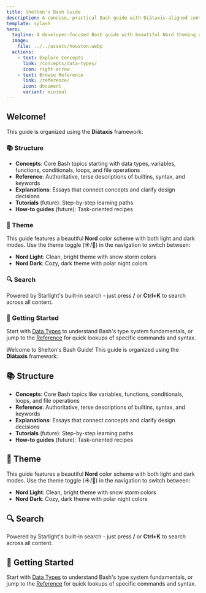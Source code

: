 ```yaml
---
title: Shelton's Bash Guide
description: A concise, practical Bash guide with Diátaxis-aligned content, themed with Nord colors (light and dark).
template: splash
hero:
  tagline: A developer-focused Bash guide with beautiful Nord theming and powerful search.
  image:
    file: ../../assets/houston.webp
  actions:
    - text: Explore Concepts
      link: /concepts/data-types/
      icon: right-arrow
    - text: Browse Reference
      link: /reference/
      icon: document
      variant: minimal
---
```


<div class="hero-content">

## Welcome!

This guide is organized using the **Diátaxis** framework:

### 📚 Structure
- **Concepts**: Core Bash topics starting with data types, variables, functions, conditionals, loops, and file operations
- **Reference**: Authoritative, terse descriptions of builtins, syntax, and keywords  
- **Explanations**: Essays that connect concepts and clarify design decisions
- **Tutorials** (future): Step-by-step learning paths
- **How-to guides** (future): Task-oriented recipes

### 🎨 Theme
This guide features a beautiful **Nord** color scheme with both light and dark modes. Use the theme toggle (☀️/🌙) in the navigation to switch between:
- **Nord Light**: Clean, bright theme with snow storm colors
- **Nord Dark**: Cozy, dark theme with polar night colors

### 🔍 Search
Powered by Starlight's built-in search - just press **/** or **Ctrl+K** to search across all content.

### 🚀 Getting Started
Start with [Data Types](/concepts/data-types/) to understand Bash's type system fundamentals, or jump to the [Reference](/reference/) for quick lookups of specific commands and syntax.

</div>

Welcome to Shelton's Bash Guide! This guide is organized using the **Diátaxis** framework:

## 📚 Structure

- **Concepts**: Core Bash topics like variables, functions, conditionals, loops, and file operations
- **Reference**: Authoritative, terse descriptions of builtins, syntax, and keywords  
- **Explanations**: Essays that connect concepts and clarify design decisions
- **Tutorials** (future): Step-by-step learning paths
- **How-to guides** (future): Task-oriented recipes

## 🎨 Theme

This guide features a beautiful **Nord** color scheme with both light and dark modes. Use the theme toggle (☀️/🌙) in the navigation to switch between:

- **Nord Light**: Clean, bright theme with snow storm colors
- **Nord Dark**: Cozy, dark theme with polar night colors

## 🔍 Search

Powered by Starlight's built-in search - just press **/** or **Ctrl+K** to search across all content.

## 🚀 Getting Started

Start with [Data Types](/concepts/data-types/) to understand Bash's type system fundamentals, or jump to the [Reference](/reference/) for quick lookups of specific commands and syntax.
